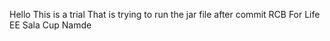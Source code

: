 Hello
This is a trial That is trying to run the jar file after commit
RCB For Life
EE Sala Cup Namde
